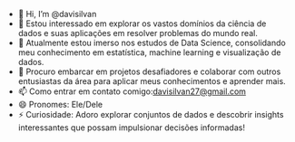 - 👋 Hi, I’m @davisilvan
- 👀 Estou interessado em explorar os vastos domínios da ciência de dados e suas aplicações em resolver problemas do mundo real.
- 🌱 Atualmente estou imerso nos estudos de Data Science, consolidando meu conhecimento em estatística, machine learning e visualização de dados.
- 💞️ Procuro embarcar em projetos desafiadores e colaborar com outros entusiastas da área para aplicar meus conhecimentos e aprender mais.
- 📫 Como entrar em contato comigo:davisilvan27@gmail.com
- 😄 Pronomes: Ele/Dele
- ⚡ Curiosidade: Adoro explorar conjuntos de dados e descobrir insights interessantes que possam impulsionar decisões informadas!

<!---
davisilvan/davisilvan is a ✨ special ✨ repository because its `README.md` (this file) appears on your GitHub profile.
You can click the Preview link to take a look at your changes.
--->
